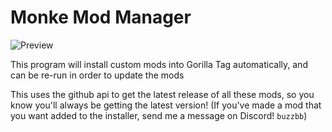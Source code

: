 # Monke Mod Manager
![Preview](https://github.com/BzzzThe18th/MonkeModManager/assets/69125495/b3e4de1c-7d6f-45d6-b2f9-d0486074846f)


This program will install custom mods into Gorilla Tag automatically, and can be re-run in order to update the mods

This uses the github api to get the latest release of all these mods, so you know you'll always be getting the latest version!
(If you've made a mod that you want added to the installer, send me a message on Discord! `buzzbb`)
